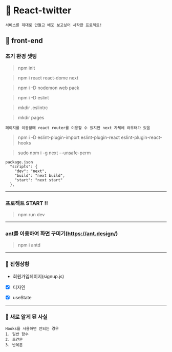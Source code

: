 &#128035; React-twitter
=======
~~~
서비스를 제대로 만들고 배포 보고싶어 시작한 프로젝트!
~~~


&#127853; front-end
-------------

### 초기 환경 셋팅
> npm init

> npm i react react-dome next

> npm i -D nodemon web pack

> npm i -D eslint

> mkdir .eslintrc 

> mkdir pages
```
페이지를 이동할때 react router를 이용할 수 있지만 next 자체에 라우터가 있음
```

> npm i -D eslint-plugin-import eslint-plugin-react eslint-plugin-react-hooks

> sudo npm i -g next --unsafe-perm

```
package.json
  "scripts": {
    "dev": "next",
    "build": "next build",
    "start": "next start"
  },
```

***

### 프로젝트 START !!

> npm run dev

*** 


### ant를 이용하여 화면 꾸미기(https://ant.design/)

> npm i antd

***

### &#127793; 진행상황


* 회원가입페이지(signup.js)
- [x] 디자인
- [x] useState



***

### &#127827; 새로 알게 된 사실
~~~
Hooks를 사용하면 안되는 경우 
1. 일반 함수
2. 조건문
3. 반복문
~~~
